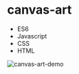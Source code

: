 # canvas-art

- ES6
- Javascript
- CSS
- HTML

![canvas-art-demo](https://user-images.githubusercontent.com/32500591/60129873-3e036380-9753-11e9-94a5-f915b3c55fde.gif)
